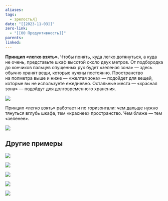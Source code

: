 ```yaml
---
aliases: 
tags:
  - зрелость/🌱
date: "[[2023-11-03]]"
zero-link:
  - "[[00 Продуктивность]]"
parents: 
linked:
---
```

**Принцип «легко взять».** Чтобы понять, куда легко дотянуться, а куда не очень, представьте шкаф высотой около двух метров. От подбородка до кончиков пальцев опущенных рук будет «зеленая зона» — здесь обычно хранят вещи, которые нужны постоянно. Пространство на полметра выше и ниже — «желтая зона» — подойдет для вещей, которые вы не используете ежедневно. Остальные места — «красная зона» — подойдут для долговременного хранения.

![](2-find-your-place-cxema-desk-2.8ofkbwe96jlj..webp)

Принцип «легко взять» работает и по горизонтали: чем дальше нужно тянуться вглубь шкафа, тем «краснее» пространство. Чем ближе — тем «зеленее».

![](2-find-your-place-cxema-desk-4.nm6hnzu58ewy..webp)
## Другие примеры
![](2-find-your-place-cxema-desk-5.4fdlpt..webp)

![](2-find-your-place-cxema-desk-6.bjffhb..webp)

![](2-find-your-place-cxema-desk-7.xj13tx..webp)

![](3-prostranstvo-cxema-desk-2.hib0vixppmxe..webp)

![](2-find-your-place-cxema-desk-9.qcef0z..webp)